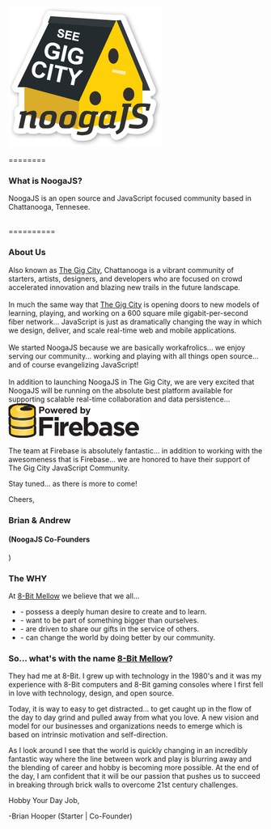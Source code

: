 <img src="images/noogajs.png">

========

<h3>What is NoogaJS?</h3>
NoogaJS is an open source and JavaScript focused community based in Chattanooga, Tennesee. <br/><br/>

==========
<h3>About Us</h3>
Also known as <a href="http://thegigcity.com" target="_blank">The Gig City</a>, Chattanooga is a vibrant community of starters, artists, designers, and developers who are focused on crowd accelerated innovation and blazing new trails in the future landscape.<br/><br/>In much the same way that <a href="http://thegigcity.com" target="_blank">The Gig City</a> is opening doors to new models of learning, playing, and working on a 600 square mile gigabit-per-second fiber network... JavaScript is just as dramatically changing the way in which we design, deliver, and scale real-time web and mobile applications.<br/><br/>
We started NoogaJS because we are basically workafrolics... we enjoy serving our community... working and playing with all things open source... and of course evangelizing JavaScript! <br/><br/>
In addition to launching NoogaJS in The Gig City, we are very excited that NoogaJS will be running on the absolute best platform available for supporting scalable real-time collaboration and data persistence...

<img src="images/firebase/firebase-logo.png">

The team at Firebase is absolutely fantastic... in addition to working with the awesomeness that is Firebase... we are honored to have their support of The Gig City JavaScript Community.

Stay tuned... as there is more to come!

Cheers,
<h3>Brian &amp; Andrew</h3>
<h4>(NoogaJS Co-Founders</h4>) 

<h3>The <b>WHY</b></h3>
At <a href="http://8-bit.me" target="_blank">8-Bit Mellow</a> we believe that we all...
<ul>
	<li>- possess a deeply human desire to create and to learn.</li>
	<li>- want to be part of something bigger than ourselves.</li>
	<li>- are driven to share our gifts in the service of others.</li>
	<li>- can change the world by doing better by our community.</li>
</ul>

<h3>So... what's with the name <a href="http://8-Bit.me" target="_blank">8-Bit Mellow</a>?</h3>
<p>They had me at 8-Bit. I grew up with technology in the 1980's and it was my experience with 8-Bit computers and 8-Bit gaming consoles where I first fell in love with technology, design, and open source.</p>
<p>Today, it is way to easy to get distracted… to get caught up in the flow of the day to day grind and pulled away from what you love. A new vision and model for our businesses and organizations needs to emerge which is based on intrinsic motivation and self-direction.</p>
<p>As I look around I see that the world is quickly changing in an incredibly fantastic way where the line between work and play is blurring away and the blending of career and hobby is becoming more possible.  At the end of the day, I am confident that it will be our passion that pushes us to succeed in breaking through brick walls to overcome 21st century challenges.</p>
<p>Hobby Your Day Job,<br>

-Brian Hooper (Starter | Co-Founder)</p>